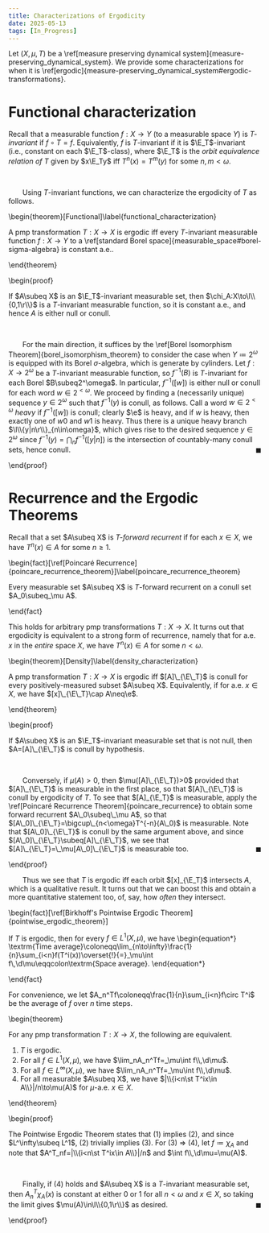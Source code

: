 ```yaml
---
title: Characterizations of Ergodicity
date: 2025-05-13
tags: [In_Progress]
---
```


Let $(X,\mu,T)$ be a \ref[measure preserving dynamical system]{measure-preserving_dynamical_system}. We provide some characterizations for when it is \ref[ergodic]{measure-preserving_dynamical_system#ergodic-transformations}.

# Functional characterization

Recall that a measurable function $f:X\to Y$ (to a measurable space $Y$) is _$T$-invariant_ if $f\circ T=f$. Equivalently, $f$ is $T$-invariant if it is $\E_T$-invariant (i.e., constant on each $\E_T$-class), where $\E_T$ is the _orbit equivalence relation of $T$_ given by $x\E_Ty$ iff $T^n(x)=T^m(y)$ for some $n,m<\omega$.

<br>

&emsp;&emsp;Using $T$-invariant functions, we can characterize the ergodicity of $T$ as follows.

\begin{theorem}[Functional]\label{functional_characterization}

A pmp transformation $T:X\to X$ is ergodic iff every $T$-invariant measurable function $f:X\to Y$ to a \ref[standard Borel space]{measurable_space#borel-sigma-algebra} is constant a.e..

\end{theorem}

\begin{proof}

If $A\subeq X$ is an $\E_T$-invariant measurable set, then $\chi_A:X\to\l\\{0,1\r\\}$ is a $T$-invariant measurable function, so it is constant a.e., and hence $A$ is either null or conull.

<br>

&emsp;&emsp;For the main direction, it suffices by the \ref[Borel Isomorphism Theorem]{borel_isomorphism_theorem} to consider the case when $Y\coloneqq2^\omega$ is equipped with its Borel $\sigma$-algebra, which is generate by cylinders. Let $f:X\to2^\omega$ be a $T$-invariant measurable function, so $f^{-1}(B)$ is $T$-invariant for each Borel $B\subeq2^\omega$. In particular, $f^{-1}([w])$ is either null or conull for each word $w\in2^{<\omega}$. We proceed by finding a (necessarily unique) sequence $y\in2^\omega$ such that $f^{-1}(y)$ is conull, as follows. Call a word $w\in2^{<\omega}$ _heavy_ if $f^{-1}([w])$ is conull; clearly $\e$ is heavy, and if $w$ is heavy, then exactly one of $w0$ and $w1$ is heavy. Thus there is a unique heavy branch $\l\\{y|n\r\\}_{n\in\omega}$, which gives rise to the desired sequence $y\in2^\omega$ since $f^{-1}(y)=\bigcap_nf^{-1}([y|n])$ is the intersection of countably-many conull sets, hence conull.<span style="float:right;">$\blacksquare$</span>

\end{proof}

# Recurrence and the Ergodic Theorems

Recall that a set $A\subeq X$ is _$T$-forward recurrent_ if for each $x\in X$, we have $T^n(x)\in A$ for some $n\geq1$.

\begin{fact}[\ref[Poincaré Recurrence]{poincare_recurrence_theorem}]\label{poincare_recurrence_theorem}

Every measurable set $A\subeq X$ is $T$-forward recurrent on a conull set $A_0\subeq_\mu A$.

\end{fact}

This holds for arbitrary pmp transformations $T:X\to X$. It turns out that ergodicity is equivalent to a strong form of recurrence, namely that for a.e. $x$ in the _entire_ space $X$, we have $T^n(x)\in A$ for some $n<\omega$.

\begin{theorem}[Density]\label{density_characterization}

A pmp transformation $T:X\to X$ is ergodic iff $[A]\_{\E\_T}$ is conull for every positively-measured subset $A\subeq X$. Equivalently, if for a.e. $x\in X$, we have $[x]\_{\E\_T}\cap A\neq\e$.

\end{theorem}

\begin{proof}

If $A\subeq X$ is an $\E_T$-invariant measurable set that is not null, then $A=[A]\_{\E\_T}$ is conull by hypothesis.

<br>

&emsp;&emsp;Conversely, if $\mu(A)>0$, then $\mu([A]\_{\E\_T})>0$ provided that $[A]\_{\E\_T}$ is measurable in the first place, so that $[A]\_{\E\_T}$ is conull by ergodicity of $T$. To see that $[A]_{\E_T}$ is measurable, apply the \ref[Poincaré Recurrence Theorem]{poincare\_recurrence} to obtain some forward recurrent $A\_0\subeq\_\mu A$, so that $[A\_0]\_{\E\_T}=\bigcup\_{n<\omega}T^{-n}(A\_0)$ is measurable. Note that $[A\_0]\_{\E\_T}$ is conull by the same argument above, and since $[A\_0]\_{\E\_T}\subeq[A]\_{\E\_T}$, we see that $[A]\_{\E\_T}=\_\mu[A\_0]\_{\E\_T}$ is measurable too.<span style="float:right;">$\blacksquare$</span>

\end{proof}

<div class="space"></div>

&emsp;&emsp;Thus we see that $T$ is ergodic iff each orbit $[x]_{\E_T}$ intersects $A$, which is a qualitative result. It turns out that we can boost this and obtain a more quantitative statement too, of, say, how _often_ they intersect.

\begin{fact}[\ref[Birkhoff's Pointwise Ergodic Theorem]{pointwise_ergodic_theorem}]

If $T$ is ergodic, then for every $f\in L^1(X,\mu)$, we have
\begin{equation*}
    \textrm{Time average}\coloneqq\lim_{n\to\infty}\frac{1}{n}\sum_{i<n}f(T^i(x))\overset{!}{=}_\mu\int f\\,\d\mu\eqqcolon\textrm{Space average}.
\end{equation*}

\end{fact}

For convenience, we let $A_n^Tf\coloneqq\frac{1}{n}\sum_{i<n}f\circ T^i$ be the average of $f$ over $n$ time steps.

\begin{theorem}

For any pmp transformation $T:X\to X$, the following are equivalent.
1. $T$ is ergodic.
2. For all $f\in L^1(X,\mu)$, we have $\lim_nA_n^Tf=_\mu\int f\\,\d\mu$.
3. For all $f\in L^\infty(X,\mu)$, we have $\lim_nA_n^Tf=_\mu\int f\\,\d\mu$.
4. For all measurable $A\subeq X$, we have $|\\{i<n\st T^ix\in A\\}|/n\to\mu(A)$ for $\mu$-a.e. $x\in X$.

\end{theorem}

\begin{proof}

The Pointwise Ergodic Theorem states that (1) implies (2), and since $L^\infty\subeq L^1$, (2) trivially implies (3). For (3) $\Rightarrow$ (4), let $f\coloneqq\chi_A$ and note that $A^T_nf=|\\{i<n\st T^ix\in A\\}|/n$ and $\int f\\,\d\mu=\mu(A)$.

<br>

&emsp;&emsp;Finally, if (4) holds and $A\subeq X$ is a $T$-invariant measurable set, then $A^T_n\chi_A(x)$ is constant at either $0$ or $1$ for all $n<\omega$ and $x\in X$, so taking the limit gives $\mu(A)\in\l\\{0,1\r\\}$ as desired.<span style="float:right;">$\blacksquare$</span>

\end{proof}
